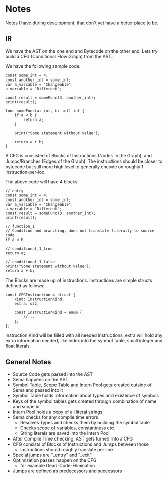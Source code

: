 # Notes

Notes I have during development, that don't yet have a better place to be.

## IR

We have the AST on the one end and Bytecode on the other end.
Lets try build a CFG (Conditional Flow Graph) from the AST.

We have the following sample code:

```flow
const some_int = 4;
const another_int = some_int;
var a_variable = "Changeable";
a_variable = "Different";

const result = someFunc(3, another_int);
print(result);

func someFunc(a: int, b: int) int {
    if a < b {
        return a;
    }

    print("Some statement without value");

    return a + b;
}
```

A CFG is consisted of Blocks of Instructions (Nodes in the Graph), and
Jumps/Branches (Edges of the Graph). The instructions should be closer to
bytecode but still more high level to generally encode on roughly 1
instruction-per-loc.

The above code will have 4 blocks:

```flow
// entry
const some_int = 4;
const another_int = some_int;
var a_variable = "Changeable";
a_variable = "Different";
const result = someFunc(3, another_int);
print(result);

// function_1
// Condition and branching, does not translate literally to source code
if a < b

// conditional_1_true
return a;

// conditional_1_false
print("Some statement without value");
return a + b;
```

The Blocks are made up of instructions. Instructions are simple structs defined
as follows:

```zig
const CFGInstruction = struct {
    kind: InstructionKind,
    extra: u32,

    const InstructionKind = enum {
        //...
    };
};
```

Instruction Kind will be filled with all needed instructions, extra will hold
any extra information needed, like index into the symbol table, small integer
and float literals.

## General Notes

- Source Code gets parsed into the AST
- Sema happens on the AST
- Symbol Table, Scope Table and Intern Pool gets created outside of Sema and passed into it
- Symbol Table holds information about types and existence of symbols
- Keys of the symbol tables gets created through combination of name and scope id
- Intern Pool holds a copy of all literal strings
- Sema checks for any compile time errors
    - Resolves Types and checks them by building the symbol table
    - Checks scope of variables, constantness etc.
    - String literals are saved into the Intern Pool
- After Compile Time checking, AST gets turned into a CFG
- CFG consists of Blocks of Instructions and Jumps between those
    - Instructions should roughly translate per line
- Special jumps are "_entry" and "_exit"
- Optimisation passes happen on the CFG
    - for example Dead-Code-Elimination
- Jumps are defined as predecessors and successors


